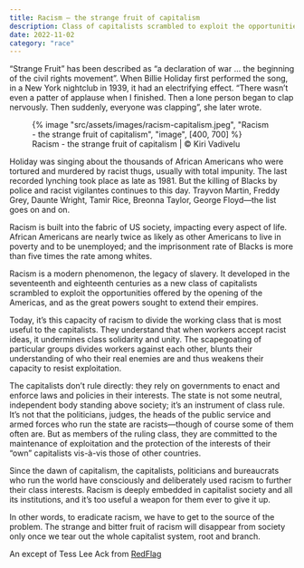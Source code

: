```yaml
---
title: Racism — the strange fruit of capitalism
description: Class of capitalists scrambled to exploit the opportunities offered by the opening of the Americas, and as the great powers sought to extend their empires
date: 2022-11-02
category: "race"
---
```


“Strange Fruit” has been described as “a declaration of war ... the beginning of the civil rights movement”. When Billie Holiday first performed the song, in a New York nightclub in 1939, it had an electrifying effect. “There wasn’t even a patter of applause when I finished. Then a lone person began to clap nervously. Then suddenly, everyone was clapping”, she later wrote.

<!-- excerpt -->

<figure>
{% image "src/assets/images/racism-capitalism.jpeg", "Racism - the strange fruit of capitalism", "image", [400, 700] %}
<figcaption>Racism - the strange fruit of capitalism | © Kiri Vadivelu</figcaption>
</figure>

Holiday was singing about the thousands of African Americans who were tortured and murdered by racist thugs, usually with total impunity. The last recorded lynching took place as late as 1981. But the killing of Blacks by police and racist vigilantes continues to this day. Trayvon Martin, Freddy Grey, Daunte Wright, Tamir Rice, Breonna Taylor, George Floyd—the list goes on and on.

Racism is built into the fabric of US society, impacting every aspect of life. African Americans are nearly twice as likely as other Americans to live in poverty and to be unemployed; and the imprisonment rate of Blacks is more than five times the rate among whites.

Racism is a modern phenomenon, the legacy of slavery. It developed in the seventeenth and eighteenth centuries as a new class of capitalists scrambled to exploit the opportunities offered by the opening of the Americas, and as the great powers sought to extend their empires.

Today, it’s this capacity of racism to divide the working class that is most useful to the capitalists. They understand that when workers accept racist ideas, it undermines class solidarity and unity. The scapegoating of particular groups divides workers against each other, blunts their understanding of who their real enemies are and thus weakens their capacity to resist exploitation.

The capitalists don’t rule directly: they rely on governments to enact and enforce laws and policies in their interests. The state is not some neutral, independent body standing above society; it’s an instrument of class rule. It’s not that the politicians, judges, the heads of the public service and armed forces who run the state are racists—though of course some of them often are. But as members of the ruling class, they are committed to the maintenance of exploitation and the protection of the interests of their “own” capitalists vis-à-vis those of other countries.

Since the dawn of capitalism, the capitalists, politicians and bureaucrats who run the world have consciously and deliberately used racism to further their class interests. Racism is deeply embedded in capitalist society and all its institutions, and it’s too useful a weapon for them ever to give it up.

In other words, to eradicate racism, we have to get to the source of the problem. The strange and bitter fruit of racism will disappear from society only once we tear out the whole capitalist system, root and branch.

An except of Tess Lee Ack from [RedFlag](https://redflag.org.au/article/racism-strange-fruit-capitalism?)
